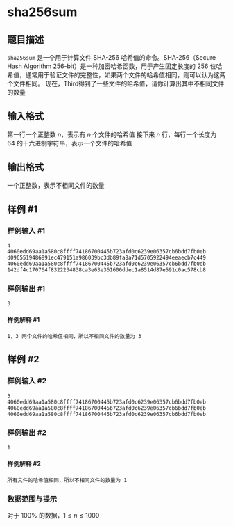 # sha256sum

## 题目描述

`sha256sum` 是一个用于计算文件 SHA-256 哈希值的命令。SHA-256（Secure Hash Algorithm 256-bit）是一种加密哈希函数，用于产生固定长度的 256 位哈希值，通常用于验证文件的完整性，如果两个文件的哈希值相同，则可以认为这两个文件相同。
现在，Third得到了一些文件的哈希值，请你计算出其中不相同文件的数量

## 输入格式

第一行一个正整数 $n$，表示有 $n$ 个文件的哈希值
接下来 $n$ 行，每行一个长度为 64 的十六进制字符串，表示一个文件的哈希值

## 输出格式

一个正整数，表示不相同文件的数量

## 样例 #1

### 样例输入 #1

```plain
4
4060edd69aa1a580c8ffff74186700445b723afd0c6239e06357cb6bdd7fb0eb
d0965519486891ec479151a986039bc3db89fa8a71d5705922494eeaecb7c449
4060edd69aa1a580c8ffff74186700445b723afd0c6239e06357cb6bdd7fb0eb
142df4c170764f8322234838ca3e63e361606ddec1a8514d87e591c0ac578cb8
```

### 样例输出 #1

```plain
3
```

#### 样例解释 #1

```plain
1，3 两个文件的哈希值相同，所以不相同文件的数量为 3
```

## 样例 #2

### 样例输入 #2

```plain
3
4060edd69aa1a580c8ffff74186700445b723afd0c6239e06357cb6bdd7fb0eb
4060edd69aa1a580c8ffff74186700445b723afd0c6239e06357cb6bdd7fb0eb
4060edd69aa1a580c8ffff74186700445b723afd0c6239e06357cb6bdd7fb0eb
```

### 样例输出 #2

```plain
1
```

#### 样例解释 #2

```plain
所有文件的哈希值相同，所以不相同文件的数量为 1
```

### 数据范围与提示

对于 $100\%$ 的数据，$1 \leq n \leq 1000$
